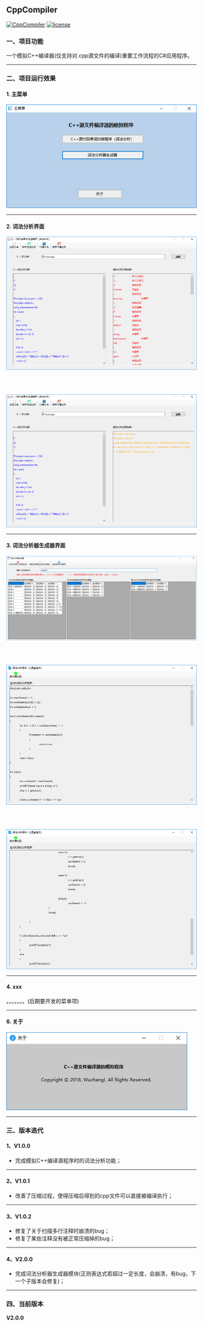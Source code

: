 ## CppCompiler

[![CppCompiler](https://img.shields.io/badge/CppCompiler-v1.0.2-green.svg)](https://github.com/Yuziquan/CppCompiler)
[![license](https://img.shields.io/packagist/l/doctrine/orm.svg)](https://github.com/Yuziquan/CppCompiler/blob/master/LICENSE)

### 一、项目功能

一个模拟C++编译器(仅支持对.cpp源文件的编译)重要工作流程的C#应用程序。



***

### 二、项目运行效果

#### 1. 主菜单

![1](https://github.com/Yuziquan/CppCompiler/blob/master/Screenshots/1.png)

***

#### 2. 词法分析界面

![2](https://github.com/Yuziquan/CppCompiler/blob/master/Screenshots/2.png)

<br/>
<br/>

![3](https://github.com/Yuziquan/CppCompiler/blob/master/Screenshots/3.png)



***
#### 3. 词法分析器生成器界面

![4](https://github.com/Yuziquan/CppCompiler/blob/master/Screenshots/4.png)

<br/>
<br/>

![5](https://github.com/Yuziquan/CppCompiler/blob/master/Screenshots/5.png)

<br/>
<br/>

![6](https://github.com/Yuziquan/CppCompiler/blob/master/Screenshots/6.png)

***
#### 4. xxx




。。。。。。。(后期要开发的菜单项)



***

#### 6. 关于

![about](https://github.com/Yuziquan/CppCompiler/blob/master/Screenshots/about.png)



***

### 三、版本迭代

#### 1、V1.0.0

* 完成模拟C++编译源程序时的词法分析功能；

***

#### 2、V1.0.1

* 改善了压缩过程，使得压缩后得到的cpp文件可以直接被编译执行；

***

#### 3、V1.0.2

* 修复了关于扫描多行注释时崩溃的bug；
* 修复了某些注释没有被正常压缩掉的bug；

***

#### 4、V2.0.0
* 完成词法分析器生成器模块(正则表达式若超过一定长度，会崩溃，有bug，下一个子版本会修复)；


***

### 四、当前版本

**V2.0.0**


